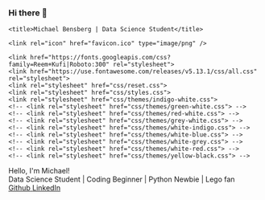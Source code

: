 ### Hi there 👋

<!--
**MBensberg/MBensberg** is a ✨ _special_ ✨ repository because its `README.md` (this file) appears on your GitHub profile.

Here are some ideas to get you started:

- 🌱 I’m currently learning with HyperionDev studying Data Science 
- 🤔 I’m looking for help with finding an entry level position 
- 💬 Ask me about what i have learnt and what i wish to achieve
- 📫 How to reach me: via email mbensberg1709@gmail.com
- ⚡ Fun fact: i have worked in health care for the majority of my career and now i have taken a complete 180 and change career paths and its scary but exciting 
-->
<!DOCTYPE html>
<html>
<head>
	<meta charset="utf-8">
	<meta http-equiv="X-UA-Compatible" content="IE=edge">
	<meta name="viewport" content="width=device-width, initial-scale=1.0">

	<title>Michael Bensberg | Data Science Student</title>

	<link rel="icon" href="favicon.ico" type="image/png" />

	<link href="https://fonts.googleapis.com/css?family=Reem+Kufi|Roboto:300" rel="stylesheet">
	<link href="https://use.fontawesome.com/releases/v5.13.1/css/all.css" rel="stylesheet">
	<link rel="stylesheet" href="css/reset.css">
	<link rel="stylesheet" href="css/styles.css">
	<link rel="stylesheet" href="css/themes/indigo-white.css">
	<!-- <link rel="stylesheet" href="css/themes/green-white.css"> -->
	<!-- <link rel="stylesheet" href="css/themes/red-white.css"> -->
	<!-- <link rel="stylesheet" href="css/themes/grey-white.css"> -->
	<!-- <link rel="stylesheet" href="css/themes/white-indigo.css"> -->
	<!-- <link rel="stylesheet" href="css/themes/white-blue.css"> -->
	<!-- <link rel="stylesheet" href="css/themes/white-grey.css"> -->
	<!-- <link rel="stylesheet" href="css/themes/white-red.css"> -->
	<!-- <link rel="stylesheet" href="css/themes/yellow-black.css"> -->
</head>
<body>
	<main>
		<div class="intro">Hello, I'm Michael!</div>
		<div class="tagline">Data Science Student | Coding Beginner | Python Newbie | Lego fan</div>
		<!-- Find your icons from here - https://fontawesome.com/icons?d=gallery&s=brands -->
		<div class="icons-social">
			<a target="_blank" href="https://github.com/MBensberg">
        <i class="fab fa-github" aria-hidden="true" title="Github"></i>
        <span class="sr-only">Github</span>
      </a>
      <a target="_blank" href="https://www.linkedin.com/in/michael-bensberg-244453268/">
        <i class="fab fa-linkedin" aria-hidden="true" title="LinkedIn"></i>
        <span class="sr-only">LinkedIn</span>
      </a>
    </div>
	</main>
</body>
</html>

